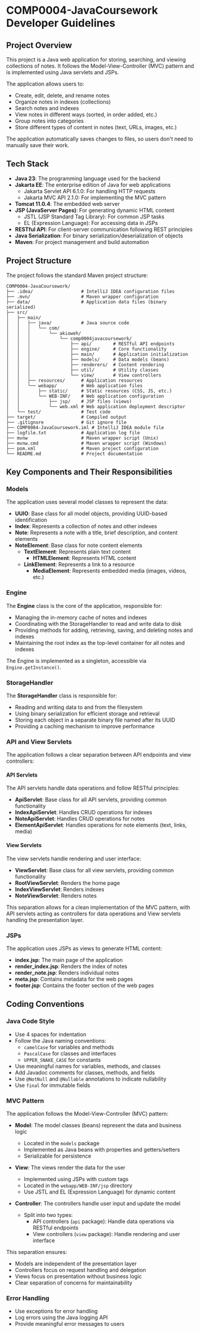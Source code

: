 # COMP0004-JavaCoursework Developer Guidelines

## Project Overview

This project is a Java web application for storing, searching, and viewing collections of notes. It follows the Model-View-Controller (MVC) pattern and is implemented using Java servlets and JSPs.

The application allows users to:
- Create, edit, delete, and rename notes
- Organize notes in indexes (collections)
- Search notes and indexes
- View notes in different ways (sorted, in order added, etc.)
- Group notes into categories
- Store different types of content in notes (text, URLs, images, etc.)

The application automatically saves changes to files, so users don't need to manually save their work.

## Tech Stack

- **Java 23**: The programming language used for the backend
- **Jakarta EE**: The enterprise edition of Java for web applications
  - Jakarta Servlet API 6.1.0: For handling HTTP requests
  - Jakarta MVC API 2.1.0: For implementing the MVC pattern
- **Tomcat 11.0.4**: The embedded web server
- **JSP (JavaServer Pages)**: For generating dynamic HTML content
  - JSTL (JSP Standard Tag Library): For common JSP tasks
  - EL (Expression Language): For accessing data in JSPs
- **RESTful API**: For client-server communication following REST principles
- **Java Serialization**: For binary serialization/deserialization of objects
- **Maven**: For project management and build automation

## Project Structure

The project follows the standard Maven project structure:

```
COMP0004-JavaCoursework/
├── .idea/                  # IntelliJ IDEA configuration files
├── .mvn/                   # Maven wrapper configuration
├── data/                   # Application data files (binary serialized)
├── src/
│   ├── main/
│   │   ├── java/           # Java source code
│   │   │   └── com/
│   │   │       └── akioweh/
│   │   │           └── comp0004javacoursework/
│   │   │               ├── api/        # RESTful API endpoints
│   │   │               ├── engine/     # Core functionality
│   │   │               ├── main/       # Application initialization
│   │   │               ├── models/     # Data models (beans)
│   │   │               ├── renderers/  # Content rendering
│   │   │               ├── util/       # Utility classes
│   │   │               └── view/       # View controllers
│   │   ├── resources/      # Application resources
│   │   └── webapp/         # Web application files
│   │       ├── static/     # Static resources (CSS, JS, etc.)
│   │       └── WEB-INF/    # Web application configuration
│   │           ├── jsp/    # JSP files (views)
│   │           └── web.xml # Web application deployment descriptor
│   └── test/               # Test code
├── target/                 # Compiled output
├── .gitignore              # Git ignore file
├── COMP0004-JavaCoursework.iml # IntelliJ IDEA module file
├── logfile.txt             # Application log file
├── mvnw                    # Maven wrapper script (Unix)
├── mvnw.cmd                # Maven wrapper script (Windows)
├── pom.xml                 # Maven project configuration
└── README.md               # Project documentation
```

## Key Components and Their Responsibilities

### Models

The application uses several model classes to represent the data:

- **UUIO**: Base class for all model objects, providing UUID-based identification
- **Index**: Represents a collection of notes and other indexes
- **Note**: Represents a note with a title, brief description, and content elements
- **NoteElement**: Base class for note content elements
  - **TextElement**: Represents plain text content
    - **HTMLElement**: Represents HTML content
  - **LinkElement**: Represents a link to a resource
    - **MediaElement**: Represents embedded media (images, videos, etc.)

### Engine

The **Engine** class is the core of the application, responsible for:
- Managing the in-memory cache of notes and indexes
- Coordinating with the StorageHandler to read and write data to disk
- Providing methods for adding, retrieving, saving, and deleting notes and indexes
- Maintaining the root index as the top-level container for all notes and indexes

The Engine is implemented as a singleton, accessible via `Engine.getInstance()`.

### StorageHandler

The **StorageHandler** class is responsible for:
- Reading and writing data to and from the filesystem
- Using binary serialization for efficient storage and retrieval
- Storing each object in a separate binary file named after its UUID
- Providing a caching mechanism to improve performance

### API and View Servlets

The application follows a clear separation between API endpoints and view controllers:

#### API Servlets
The API servlets handle data operations and follow RESTful principles:
- **ApiServlet**: Base class for all API servlets, providing common functionality
- **IndexApiServlet**: Handles CRUD operations for indexes
- **NoteApiServlet**: Handles CRUD operations for notes
- **ElementApiServlet**: Handles operations for note elements (text, links, media)

#### View Servlets
The view servlets handle rendering and user interface:
- **ViewServlet**: Base class for all view servlets, providing common functionality
- **RootViewServlet**: Renders the home page
- **IndexViewServlet**: Renders indexes
- **NoteViewServlet**: Renders notes

This separation allows for a clean implementation of the MVC pattern, with API servlets acting as controllers for data operations and View servlets handling the presentation layer.

### JSPs

The application uses JSPs as views to generate HTML content:
- **index.jsp**: The main page of the application
- **render_index.jsp**: Renders the index of notes
- **render_note.jsp**: Renders individual notes
- **meta.jsp**: Contains metadata for the web pages
- **footer.jsp**: Contains the footer section of the web pages

## Coding Conventions

### Java Code Style

- Use 4 spaces for indentation
- Follow the Java naming conventions:
  - `camelCase` for variables and methods
  - `PascalCase` for classes and interfaces
  - `UPPER_SNAKE_CASE` for constants
- Use meaningful names for variables, methods, and classes
- Add Javadoc comments for classes, methods, and fields
- Use `@NotNull` and `@Nullable` annotations to indicate nullability
- Use `final` for immutable fields

### MVC Pattern

The application follows the Model-View-Controller (MVC) pattern:

- **Model**: The model classes (beans) represent the data and business logic
  - Located in the `models` package
  - Implemented as Java beans with properties and getters/setters
  - Serializable for persistence

- **View**: The views render the data for the user
  - Implemented using JSPs with custom tags
  - Located in the `webapp/WEB-INF/jsp` directory
  - Use JSTL and EL (Expression Language) for dynamic content

- **Controller**: The controllers handle user input and update the model
  - Split into two types:
    - API controllers (`api` package): Handle data operations via RESTful endpoints
    - View controllers (`view` package): Handle rendering and user interface

This separation ensures:
- Models are independent of the presentation layer
- Controllers focus on request handling and delegation
- Views focus on presentation without business logic
- Clear separation of concerns for maintainability

### Error Handling

- Use exceptions for error handling
- Log errors using the Java logging API
- Provide meaningful error messages to users
